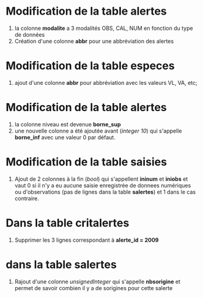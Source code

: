# Modification de la table __alertes__
 1. la colonne **modalite** a 3 modalités OBS, CAL, NUM en fonction du type de données
 2. Création d'une colonne **abbr** pour une abbréviation des alertes


# Modification de la table __especes__
 1. ajout d'une colonne **abbr** pour abbréviation avec les valeurs VL, VA, etc;

# Modification de la table __alertes__
 1. la colonne niveau est devenue **borne_sup**
 2. une nouvelle colonne a été ajoutée avant (*integer 10*) qui s'appelle **borne_inf**
 avec une valeur 0 par défaut.

# Modification de la table __saisies__
 1. Ajout de 2 colonnes à la fin (*bool*) qui s'appellent **ininum** et **iniobs** et vaut 0 si
 il n'y a eu aucune saisie enregistrée de donnees numériques ou d'observations (pas de lignes dans la table __salertes__)
 et 1 dans le cas contraire.

# Dans la table __critalertes__
  1. Supprimer les 3 lignes correspondant à __alerte_id = 2009__

# dans la table __salertes__
  1. Rajout d'une colonne *unsignedInteger* qui s'appelle **nbsorigine** et permet de savoir combien il y a de sorigines pour cette salerte
